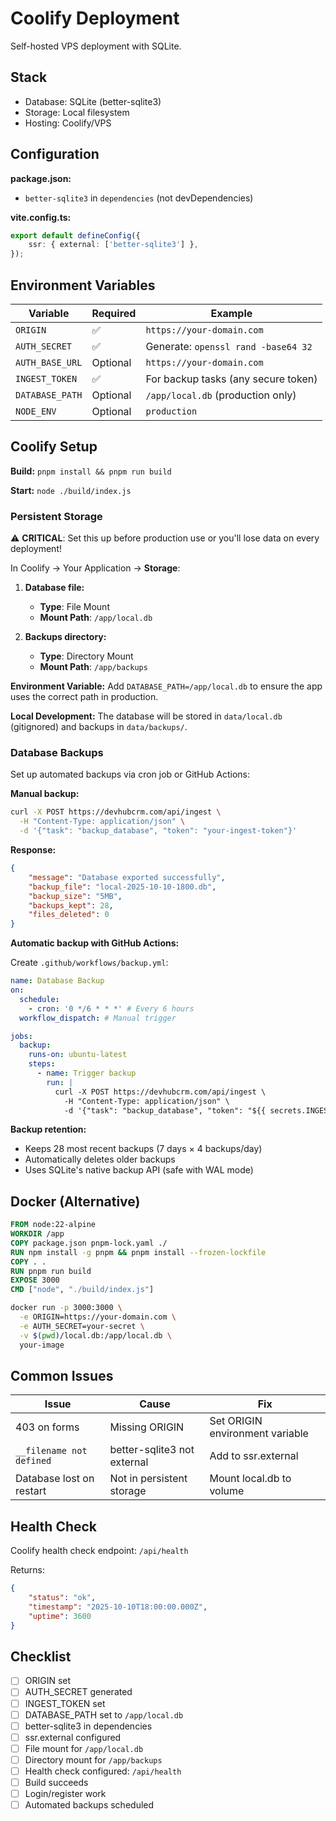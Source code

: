 # Coolify Deployment

Self-hosted VPS deployment with SQLite.

## Stack

- Database: SQLite (better-sqlite3)
- Storage: Local filesystem
- Hosting: Coolify/VPS

## Configuration

**package.json:**

- `better-sqlite3` in `dependencies` (not devDependencies)

**vite.config.ts:**

```typescript
export default defineConfig({
	ssr: { external: ['better-sqlite3'] },
});
```

## Environment Variables

| Variable        | Required | Example                             |
| --------------- | -------- | ----------------------------------- |
| `ORIGIN`        | ✅       | `https://your-domain.com`           |
| `AUTH_SECRET`   | ✅       | Generate: `openssl rand -base64 32` |
| `AUTH_BASE_URL` | Optional | `https://your-domain.com`           |
| `INGEST_TOKEN`  | ✅       | For backup tasks (any secure token) |
| `DATABASE_PATH` | Optional | `/app/local.db` (production only)   |
| `NODE_ENV`      | Optional | `production`                        |

## Coolify Setup

**Build:** `pnpm install && pnpm run build`

**Start:** `node ./build/index.js`

### Persistent Storage

⚠️ **CRITICAL**: Set this up before production use or you'll lose data
on every deployment!

In Coolify → Your Application → **Storage**:

1. **Database file:**
   - **Type**: File Mount
   - **Mount Path**: `/app/local.db`

2. **Backups directory:**
   - **Type**: Directory Mount
   - **Mount Path**: `/app/backups`

**Environment Variable:** Add `DATABASE_PATH=/app/local.db` to ensure
the app uses the correct path in production.

**Local Development:** The database will be stored in `data/local.db`
(gitignored) and backups in `data/backups/`.

### Database Backups

Set up automated backups via cron job or GitHub Actions:

**Manual backup:**

```bash
curl -X POST https://devhubcrm.com/api/ingest \
  -H "Content-Type: application/json" \
  -d '{"task": "backup_database", "token": "your-ingest-token"}'
```

**Response:**

```json
{
	"message": "Database exported successfully",
	"backup_file": "local-2025-10-10-1800.db",
	"backup_size": "5MB",
	"backups_kept": 28,
	"files_deleted": 0
}
```

**Automatic backup with GitHub Actions:**

Create `.github/workflows/backup.yml`:

```yaml
name: Database Backup
on:
  schedule:
    - cron: '0 */6 * * *' # Every 6 hours
  workflow_dispatch: # Manual trigger

jobs:
  backup:
    runs-on: ubuntu-latest
    steps:
      - name: Trigger backup
        run: |
          curl -X POST https://devhubcrm.com/api/ingest \
            -H "Content-Type: application/json" \
            -d '{"task": "backup_database", "token": "${{ secrets.INGEST_TOKEN }}"}'
```

**Backup retention:**

- Keeps 28 most recent backups (7 days × 4 backups/day)
- Automatically deletes older backups
- Uses SQLite's native backup API (safe with WAL mode)

## Docker (Alternative)

```dockerfile
FROM node:22-alpine
WORKDIR /app
COPY package.json pnpm-lock.yaml ./
RUN npm install -g pnpm && pnpm install --frozen-lockfile
COPY . .
RUN pnpm run build
EXPOSE 3000
CMD ["node", "./build/index.js"]
```

```bash
docker run -p 3000:3000 \
  -e ORIGIN=https://your-domain.com \
  -e AUTH_SECRET=your-secret \
  -v $(pwd)/local.db:/app/local.db \
  your-image
```

## Common Issues

| Issue                    | Cause                       | Fix                             |
| ------------------------ | --------------------------- | ------------------------------- |
| 403 on forms             | Missing ORIGIN              | Set ORIGIN environment variable |
| `__filename not defined` | better-sqlite3 not external | Add to ssr.external             |
| Database lost on restart | Not in persistent storage   | Mount local.db to volume        |

## Health Check

Coolify health check endpoint: `/api/health`

Returns:

```json
{
	"status": "ok",
	"timestamp": "2025-10-10T18:00:00.000Z",
	"uptime": 3600
}
```

## Checklist

- [ ] ORIGIN set
- [ ] AUTH_SECRET generated
- [ ] INGEST_TOKEN set
- [ ] DATABASE_PATH set to `/app/local.db`
- [ ] better-sqlite3 in dependencies
- [ ] ssr.external configured
- [ ] File mount for `/app/local.db`
- [ ] Directory mount for `/app/backups`
- [ ] Health check configured: `/api/health`
- [ ] Build succeeds
- [ ] Login/register work
- [ ] Automated backups scheduled
